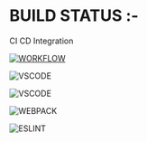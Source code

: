 

# BUILD STATUS :-

CI CD Integration

[![WORKFLOW](https://github.com/Dhananjay-JSR/javascript-engine-game/workflows/CI/badge.svg
)](https://github.com/Dhananjay-JSR/javascript-engine-game/actions/workflows/main.yml)

![VSCODE](https://badges.aleen42.com/src/visual_studio_code.svg)

![VSCODE](https://badges.aleen42.com/src/javascript.svg)

![WEBPACK](https://badges.aleen42.com/src/webpack.svg)

![ESLINT](https://badges.aleen42.com/src/eslint.svg)